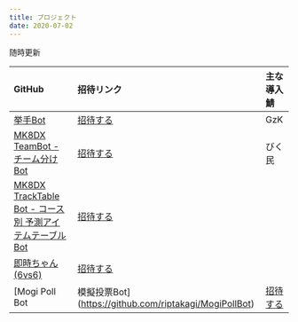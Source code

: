 ```yaml
---
title: プロジェクト
date: 2020-07-02
---
```


随時更新

GitHub | 招待リンク | 主な導入鯖
:--- |:--- |:---
[挙手Bot](https://github.com/riptakagi/KyoshuBot) | [招待する](https://discord.com/api/oauth2/authorize?client_id=705559539872694272&permissions=76800&scope=bot) | GzK
[MK8DX TeamBot - チーム分けBot](https://github.com/riptakagi/mk8dx-teambot) | [招待する](https://discord.com/api/oauth2/authorize?client_id=711910347711316039&permissions=3072&scope=bot) | びく民
[MK8DX TrackTable Bot - コース別 予測アイテムテーブルBot](https://github.com/riptakagi/mk8dx-tracktablebot) | [招待する](https://discord.com/api/oauth2/authorize?client_id=714641356600901736&permissions=35840&scope=bot) |
[即時ちゃん(6vs6)](https://github.com/riptakagi/sokujichan) | [招待する](https://discord.com/api/oauth2/authorize?client_id=716931790865956904&permissions=3136&scope=bot) |
[Mogi Poll Bot | 模擬投票Bot](https://github.com/riptakagi/MogiPollBot) | [招待する](https://discord.com/api/oauth2/authorize?client_id=715063400203288617&permissions=3072&scope=bot) |
